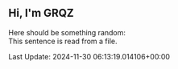 ## Hi, I'm GRQZ
Here should be something random:  
This sentence is read from a file.


Last Update: 2024-11-30 06:13:19.014106+00:00
